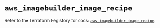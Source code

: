 # `aws_imagebuilder_image_recipe`

Refer to the Terraform Registory for docs: [`aws_imagebuilder_image_recipe`](https://www.terraform.io/docs/providers/aws/r/imagebuilder_image_recipe).
